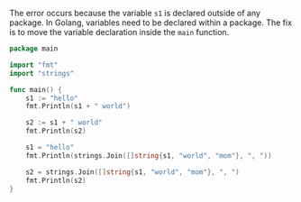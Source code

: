 The error occurs because the variable `s1` is declared outside of any package. In Golang, variables need to be declared within a package. The fix is to move the variable declaration inside the `main` function.

```go
package main

import "fmt"
import "strings"

func main() {
	s1 := "hello"
	fmt.Println(s1 + " world")

	s2 := s1 + " world"
	fmt.Println(s2)

	s1 = "hello"
	fmt.Println(strings.Join([]string{s1, "world", "mom"}, ", "))

	s2 = strings.Join([]string{s1, "world", "mom"}, ", ")
	fmt.Println(s2)
}
```
